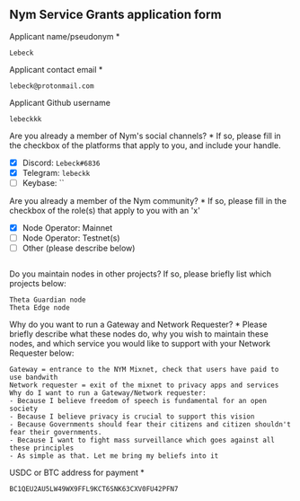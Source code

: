 Nym Service Grants application form 
------------------------------------

Applicant name/pseudonym *
```
Lebeck
```

Applicant contact email *
```
lebeck@protonmail.com
```

Applicant Github username
```
lebeckkk
```

Are you already a member of Nym's social channels? * 
If so, please fill in the checkbox of the platforms that apply to you, and include your handle. 
- [x] Discord: `Lebeck#6836`
- [x] Telegram: `lebeckk`
- [ ] Keybase: ``

Are you already a member of the Nym community? * 
If so, please fill in the checkbox of the role(s) that apply to you with an 'x' 
- [x] Node Operator: Mainnet 
- [ ] Node Operator: Testnet(s)
- [ ] Other (please describe below)
```
```

Do you maintain nodes in other projects? 
If so, please briefly list which projects below: 
```
Theta Guardian node
Theta Edge node
```

Why do you want to run a Gateway and Network Requester? * 
Please briefly describe what these nodes do, why you wish to maintain these nodes, and which service you would like to support with your Network Requester below: 
```
Gateway = entrance to the NYM Mixnet, check that users have paid to use bandwith
Network requester = exit of the mixnet to privacy apps and services
Why do I want to run a Gateway/Network requester:
- Because I believe freedom of speech is fundamental for an open society
- Because I believe privacy is crucial to support this vision
- Because Governments should fear their citizens and citizen shouldn't fear their governments. 
- Because I want to fight mass surveillance which goes against all these principles
- As simple as that. Let me bring my beliefs into it
```

USDC or BTC address for payment * 
```
BC1QEU2AU5LW49WX9FFL9KCT6SNK63CXV0FU42PFN7
```

